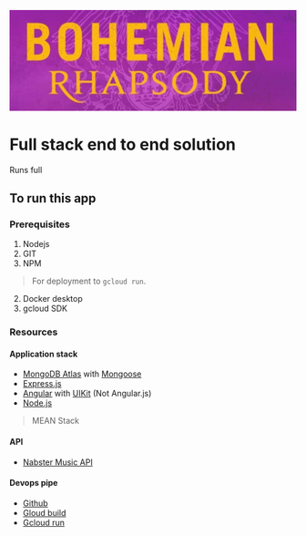 ![Bo Raps Image](https://raw.githubusercontent.com/CliffCrerar/bohemian-rhapsody/master/src/assets/img/bhpic.jpeg)

# Full stack end to end solution

Runs full

## To run this app

### Prerequisites

1. Nodejs
2. GIT
4. NPM

> For deployment to `gcloud run`.

2. Docker desktop
2. gcloud SDK

### Resources

#### Application stack

- [MongoDB Atlas](https://www.mongodb.com/cloud/atlas) with [Mongoose](https://mongoosejs.com/)
- [Express.js](Express.js)
- [Angular](https://angular.io/) with [UIKit](https://getuikit.com/) (Not Angular.js)
- [Node.js](https://nodejs.org/en/)

> MEAN Stack

#### API

- [Nabster Music API](https://developer.napster.com/)

#### Devops pipe

- [Github](https://github.com/)
- [Gloud build](https://cloud.google.com/cloud-build)
- [Gcloud run](https://cloud.google.com/run)


